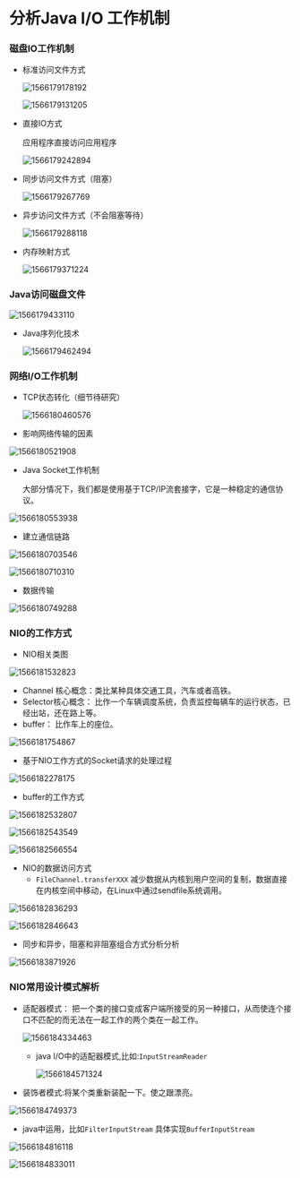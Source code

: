 #                 分析Java I/O 工作机制

### 磁盘IO工作机制

- 标准访问文件方式

  ![1566179178192](images/1566179178192.png)
  
  ![1566179131205](images/1566179131205.png)

- 直接IO方式

  应用程序直接访问应用程序

  ![1566179242894](images/1566179242894.png)

- 同步访问文件方式（阻塞）

  ![1566179267769](images/1566179267769.png)

- 异步访问文件方式（不会阻塞等待）

  ![1566179288118](images/1566179288118.png)

- 内存映射方式

   ![1566179371224](images/1566179371224.png)

### Java访问磁盘文件

![1566179433110](images/1566179433110.png)

- Java序列化技术

  ![1566179462494](images/1566179462494.png)

### 网络I/O工作机制

- TCP状态转化（细节待研究）

  ![1566180460576](images/1566180460576.png)

- 影响网络传输的因素

![1566180521908](images/1566180521908.png)

- Java Socket工作机制

  大部分情况下，我们都是使用基于TCP/IP流套接字，它是一种稳定的通信协议。

![1566180553938](images/1566180553938.png)

- 建立通信链路

![1566180703546](images/1566180703546.png)

![1566180710310](images/1566180710310.png)

- 数据传输

![1566180749288](images/1566180749288.png)

### NIO的工作方式

- NIO相关类图

![1566181532823](images/1566181532823.png)

- Channel 核心概念：类比某种具体交通工具，汽车或者高铁。
- Selector核心概念： 比作一个车辆调度系统，负责监控每辆车的运行状态，已经出站，还在路上等。
- buffer： 比作车上的座位。

![1566181754867](images/1566181754867.png)

- 基于NIO工作方式的Socket请求的处理过程

![1566182278175](images/1566182278175.png)

- buffer的工作方式

![1566182532807](images/1566182532807.png)

![1566182543549](images/1566182543549.png)

![1566182566554](images/1566182566554.png)

- NIO的数据访问方式
  - `FileChannel.transferXXX` 减少数据从内核到用户空间的复制，数据直接在内核空间中移动，在Linux中通过sendfile系统调用。

![1566182836293](images/1566182836293.png)

![1566182846643](images/1566182846643.png)

- 同步和异步，阻塞和非阻塞组合方式分析分析

![1566183871926](images/1566183871926.png)

### NIO常用设计模式解析

- 适配器模式： 把一个类的接口变成客户端所接受的另一种接口，从而使连个接口不匹配的而无法在一起工作的两个类在一起工作。

  ![1566184334463](images/1566184334463.png)

  - java I/O中的适配器模式,比如:`InputStreamReader`

    ![1566184571324](images/1566184571324.png)

- 装饰者模式:将某个类重新装配一下。使之跟漂亮。

![1566184749373](images/1566184749373.png)

- java中运用，比如`FilterInputStream` 具体实现`BufferInputStream`

![1566184816118](images/1566184816118.png)

![1566184833011](images/1566184833011.png)

